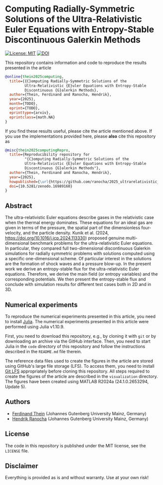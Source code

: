 # Computing Radially-Symmetric Solutions of the Ultra-Relativistic Euler Equations with Entropy-Stable Discontinuous Galerkin Methods

[![License: MIT](https://img.shields.io/badge/License-MIT-success.svg)](https://opensource.org/licenses/MIT)
[![DOI](https://zenodo.org/badge/DOI/10.5281/zenodo.16989160.svg)](https://doi.org/10.5281/zenodo.16989160)

This repository contains information and code to reproduce the results presented in the
article
```bibtex
@online{thein2025computing,
  title={{C}omputing Radially-Symmetric Solutions of the
         Ultra-Relativistic {E}uler Equations with Entropy-Stable
         Discontinuous {G}alerkin Methods},
  author={Thein, Ferdinand and Ranocha, Hendrik},
  year={2025},
  month={TODO},
  eprint={TODO},
  eprinttype={arxiv},
  eprintclass={math.NA}
}
```

If you find these results useful, please cite the article mentioned above. If you
use the implementations provided here, please **also** cite this repository as
```bibtex
@misc{thein2025computingRepro,
  title={Reproducibility repository for
         "{C}omputing Radially-Symmetric Solutions of the
         Ultra-Relativistic {E}uler Equations with Entropy-Stable
         Discontinuous {G}alerkin Methods"},
  author={Thein, Ferdinand and Ranocha, Hendrik},
  year={2025},
  howpublished={\url{https://github.com/ranocha/2025_ultrarelativistic_euler}},
  doi={10.5281/zenodo.16989160}
}
```

## Abstract

The ultra-relativistic Euler equations describe gases in the relativistic case when the thermal energy dominates.
These equations for an ideal gas are given in terms of the pressure, the spatial part of the dimensionless four-velocity, and the particle density.
Kunik et al. (2024, https://doi.org/10.1016/j.jcp.2024.113330) proposed genuine multi-dimensional benchmark problems for the ultra-relativistic Euler equations.
In particular, they compared full two-dimensional discontinuous Galerkin simulations for radially symmetric problems with solutions computed using a specific one-dimensional scheme.
Of particular interest in the solutions are the formation of shock waves and a pressure blow-up.
In the present work we derive an entropy-stable flux for the ultra-relativistic Euler equations.
Therefore, we derive the main field (or entropy variables) and the corresponding potentials.
We then present the entropy-stable flux and conclude with simulation results for different test cases both in 2D and in 3D.




## Numerical experiments

To reproduce the numerical experiments presented in this article, you need
to install [Julia](https://julialang.org/). The numerical experiments presented
in this article were performed using Julia v1.10.9.

First, you need to download this repository, e.g., by cloning it with `git`
or by downloading an archive via the GitHub interface. Then, you need to start
Julia in the `code` directory of this repository and follow the instructions
described in the `README.md` file therein.

The reference data files used to create the figures in the article are stored
using GitHub's large file storage (LFS). To access them, you need to install
[Git LFS](https://docs.github.com/en/repositories/working-with-files/managing-large-files/installing-git-large-file-storage)
appropriately before cloning this repository. All steps required to create
the figures of the article are described in the `visualization` directory.
The figures have been created using MATLAB R2024a (24.1.0.2653294, Update 5).


## Authors

- [Ferdinand Thein](https://www.ferdinandthein.de) (Johannes Gutenberg University Mainz, Germany)
- [Hendrik Ranocha](https://ranocha.de) (Johannes Gutenberg University Mainz, Germany)


## License

The code in this repository is published under the MIT license, see the
`LICENSE` file.


## Disclaimer

Everything is provided as is and without warranty. Use at your own risk!
